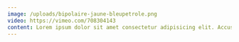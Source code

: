 ```yaml
---
image: /uploads/bipolaire-jaune-bleupetrole.png
video: https://vimeo.com/708304143
content: Lorem ipsum dolor sit amet consectetur adipisicing elit. Accusantium consequatur aspernatur quo! Saepe, exercitationem fugit voluptatum veniam porro neque officia, nesciunt magnam facilis pariatur quasi iure voluptates vel nulla culpa.
---
```

